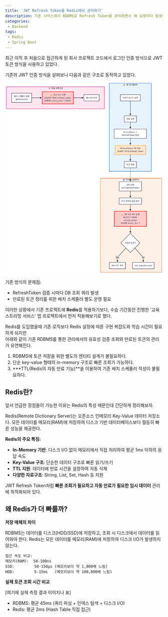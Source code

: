 ```yaml
---
title: 'JWT Refresh Token을 Redis에서 관리하기'
description: 기존 서비스에서 RDBMS로 Refresh Token을 관리하면서 매 요청마다 발생하는 조회 쿼리와 만료된 토큰을 정리하기 위한 배치 스케줄러 관리가 부담스러웠다. 이번 기회에 Redis의 In-Memory 특성과 TTL 자동 만료 기능을 활용하여 이 문제를 개선해보려고 한다.
categories:
 - Backend
tags:
 - Redis
 - Spring Boot
---
```


최근 이직 후 처음으로 접근하게 된 회사 프로젝트 코드에서 로그인 인증 방식으로 JWT 토큰 방식을 사용하고 있었다.

기존의 JWT 인증 방식을 살펴보니 다음과 같은 구조로 동작하고 있었다.

![Desktop Preview](/assets/images/post/redis_migration/jwt-workflow.png)

기존 방식의 문제점:
- RefreshToken 검증 시마다 DB 조회 쿼리 발생
- 만료된 토큰 정리를 위한 배치 스케줄러 별도 운영 필요

이러한 상황에서 기존 프로젝트에 **Redis**를 적용하기보다, 수습 기간동안 진행한 '교육 스트리밍 서비스' 앱 프로젝트에서 먼저 적용해보기로 했다.

Redis를 도입했을때 기존 로직보다 Redis 설정에 따른 구현 복잡도와 학습 시간이 필요하게 되지만  
아래와 같이 기존 RDBMS를 통한 관리에서의 유효성 검증 조회와 만료된 토큰의 관리가 유연해진다.

1. RDBMS에 토큰 저장을 위한 별도의 엔티티 설계가 불필요하다.
2. 단순 key-value 형태의 in-memory 구조로 빠른 조회가 가능하다.
3. ***TTL(Redis의 자동 만료 기능)**을 이용하여 기존 배치 스케줄러 작성이 불필요하다.

## Redis란?

앞서 언급한 장점들이 가능한 이유는 Redis의 특성 때문인데 간단하게 정리해보자.

Redis(Remote Dictionary Server)는 오픈소스 인메모리 Key-Value 데이터 저장소다. 
모든 데이터를 메모리(RAM)에 저장하여 디스크 기반 데이터베이스보다 월등히 빠른 성능을 제공한다.

**Redis의 주요 특징:**
- **In-Memory 기반**: 디스크 I/O 없이 메모리에서 직접 처리하여 평균 1ms 이하의 응답 속도
- **Key-Value 구조**: 단순한 데이터 구조로 빠른 읽기/쓰기
- **TTL 지원**: 데이터에 만료 시간을 설정하여 자동 삭제
- **다양한 자료구조**: String, List, Set, Hash 등 지원

JWT Refresh Token처럼 **빠른 조회가 필요하고 자동 만료가 필요한 임시 데이터** 관리에 최적화되어 있다.

## 왜 Redis가 더 빠를까?

**저장 매체의 차이**

RDBMS는 데이터를 디스크(HDD/SSD)에 저장하고, 조회 시 디스크에서 데이터를 읽어와야 한다.
Redis는 모든 데이터를 메모리(RAM)에 저장하여 디스크 I/O가 발생하지 않는다.
```
접근 속도 비교:
메모리(RAM):  50-100ns
SSD:         50-150μs (메모리보다 약 1,000배 느림)
HDD:         5-15ms   (메모리보다 약 100,000배 느림)
```

**실제 토큰 조회 시간 비교**

[여기에 실제 측정 결과 이미지나 표]

- RDBMS: 평균 45ms (쿼리 파싱 + 인덱스 탐색 + 디스크 I/O)
- Redis: 평균 2ms (Hash Table 직접 접근)